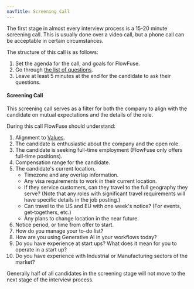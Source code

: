 ```yaml
---
navTitle: Screening Call
---
```


The first stage in almost every interview process is a 15-20 minute screening call. 
This is usually done over a video call, but a phone call can be acceptable in certain circumstances.

The structure of this call is as follows:
1. Set the agenda for the call, and goals for FlowFuse.
2. Go through [the list of questions](#screening-call).
3. Leave at least 5 minutes at the end for the candidate to ask their questions.

#### Screening Call

This screening call serves as a filter for both the company to align with the candidate on mutual expectations and the details of the role. 

During this call FlowFuse should understand:
1. Alignment to [Values](/handbook/company/values.md).
1. The candidate is enthusiastic about the company and the open role.
1. The candidate is seeking full-time employment (FlowFuse only offers full-time positions).
1. Compensation range for the candidate.
1. The candidate's current location.
   * Timezone and any overlap information.
   * Any visa requirements to work in their current location.
   * If they service customers, can they travel to the full geography they serve? (Note that any roles with significant travel requirements will have specific details in the job posting.)
   * Can travel to the US and EU with one week's notice? (For events, get-togethers, etc.)
   * Any plans to change location in the near future.
1. Notice period, or time from offer to start.
1. How do you manage your to-do list?
1. How are you using Generative AI in your workflows today?
1. Do you have experience at start ups? What does it mean for you to operate in a start up?
1. Do you have experience with Industrial or Manufacturing sectors of the market?

Generally half of all candidates in the screening stage will not move to the next stage of the interview process.
